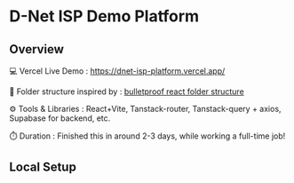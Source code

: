 # D-Net ISP Demo Platform 

<h2>Overview</h2>

💻 Vercel Live Demo : <a href="https://dnet-isp-platform.vercel.app/">https://dnet-isp-platform.vercel.app/</a>

📁 Folder structure inspired by : <a href="https://github.com/alan2207/bulletproof-react/blob/master/docs/project-structure.md"> bulletproof react folder structure </a>

⚙️ Tools & Libraries : React+Vite, Tanstack-router, Tanstack-query + axios, Supabase for backend, etc.

⏱️ Duration : Finished this in around 2-3 days, while working a full-time job!

<h2>Local Setup</h2>

